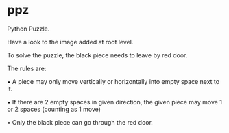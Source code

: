 # ppz
Python Puzzle.

Have a look to the image added at root level.


To solve the puzzle, the black piece needs to leave by red door.


The rules are:

  • A piece may only move vertically or horizontally into empty
  space next to it. 

  • If there are 2 empty spaces in given direction, the given piece
  may move 1 or 2 spaces (counting as 1 move)

  • Only the black piece can go through the red door.
